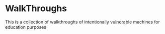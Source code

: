 # WalkThroughs
This is a collection of walkthroughs of intentionally vulnerable machines for education purposes
